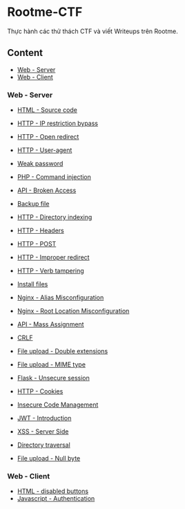 # Rootme-CTF

Thực hành các thử thách CTF và viết Writeups trên Rootme. 

## Content

- [Web - Server](https://github.com/DucThinh47/Rootme-CTF#web---server)
- [Web - Client](https://github.com/DucThinh47/Rootme-CTF#web---client)

### Web - Server

- [HTML - Source code](https://github.com/DucThinh47/Rootme-CTF/blob/main/Web-Server/Web_server.md#html---source-code)

- [HTTP - IP restriction bypass](https://github.com/DucThinh47/Rootme-CTF/blob/main/Web-Server/Web_server.md#http---ip-restriction-bypass)

- [HTTP - Open redirect](https://github.com/DucThinh47/Rootme-CTF/blob/main/Web-Server/Web_server.md#http---open-redirect)

- [HTTP - User-agent](https://github.com/DucThinh47/Rootme-CTF/blob/main/Web-Server/Web_server.md#http---user-agent)

- [Weak password](https://github.com/DucThinh47/Rootme-CTF/blob/main/Web-Server/Web_server.md#weak-password)

- [PHP - Command injection](https://github.com/DucThinh47/Rootme-CTF/blob/main/Web-Server/Web_server.md#php---command-injection)

- [API - Broken Access](https://github.com/DucThinh47/Rootme-CTF/blob/main/Web-Server/Web_server.md#api---broken-access)

- [Backup file](https://github.com/DucThinh47/Rootme-CTF/blob/main/Web-Server/Web_server.md#backup-file)

- [HTTP - Directory indexing](https://github.com/DucThinh47/Rootme-CTF/blob/main/Web-Server/Web_server.md#http---directory-indexing)

- [HTTP - Headers](https://github.com/DucThinh47/Rootme-CTF/blob/main/Web-Server/Web_server.md#http---headers)

- [HTTP - POST](https://github.com/DucThinh47/Rootme-CTF/blob/main/Web-Server/Web_server.md#http---post)

- [HTTP - Improper redirect](https://github.com/DucThinh47/Rootme-CTF/blob/main/Web-Server/Web_server.md#http---improper-redirect)

- [HTTP - Verb tampering](https://github.com/DucThinh47/Rootme-CTF/blob/main/Web-Server/Web_server.md#http---verb-tampering)

- [Install files](https://github.com/DucThinh47/Rootme-CTF/blob/main/Web-Server/Web_server.md#install-files)

- [Nginx - Alias Misconfiguration](https://github.com/DucThinh47/Rootme-CTF/blob/main/Web-Server/Web_server.md#nginx---alias-misconfiguration)

- [Nginx - Root Location Misconfiguration]()

- [API - Mass Assignment](https://github.com/DucThinh47/Rootme-CTF/blob/main/Web-Server/Web_server.md#api---mass-assignment)

- [CRLF](https://github.com/DucThinh47/Rootme-CTF/blob/main/Web-Server/Web_server.md#crlf)

- [File upload - Double extensions](https://github.com/DucThinh47/Rootme-CTF/blob/main/Web-Server/Web_server.md#file-upload---double-extensions)

- [File upload - MIME type](https://github.com/DucThinh47/Rootme-CTF/blob/main/Web-Server/Web_server.md#file-upload---mime-type)

- [Flask - Unsecure session](https://github.com/DucThinh47/Rootme-CTF/blob/main/Web-Server/Web_server.md#flask---unsecure-session)

- [HTTP - Cookies](https://github.com/DucThinh47/Rootme-CTF/blob/main/Web-Server/Web_server.md#http---cookies)

- [Insecure Code Management](https://github.com/DucThinh47/Rootme-CTF/blob/main/Web-Server/Web_server.md#insecure-code-management)

- [JWT - Introduction](https://github.com/DucThinh47/Rootme-CTF/blob/main/Web-Server/Web_server.md#jwt---introduction)

- [XSS - Server Side](https://github.com/DucThinh47/Rootme-CTF/blob/main/Web-Server/Web_server.md#xss---server-side)

- [Directory traversal](https://github.com/DucThinh47/Rootme-CTF/blob/main/Web-Server/Web_server.md#directory-traversal)

- [File upload - Null byte](https://github.com/DucThinh47/Rootme-CTF/blob/main/Web-Server/Web_server.md#file-upload---null-byte)

### Web - Client

- [HTML - disabled buttons](https://github.com/DucThinh47/Rootme-CTF/blob/main/Web-Client/Web_Client.md#html---disabled-buttons)
- [Javascript - Authentication]()